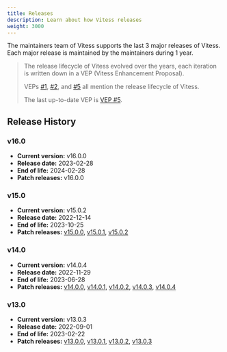 ```yaml
---
title: Releases
description: Learn about how Vitess releases
weight: 3000
---
```


The maintainers team of Vitess supports the last 3 major releases of Vitess.
Each major release is maintained by the maintainers during 1 year.

> The release lifecycle of Vitess evolved over the years, each iteration is written down in a VEP (Vitess Enhancement Proposal).
>
> VEPs [#1](https://github.com/vitessio/enhancements/blob/main/veps/vep-1.md), [#2](https://github.com/vitessio/enhancements/blob/main/veps/vep-2.md), and [#5](https://github.com/vitessio/enhancements/blob/main/veps/vep-5.md) all mention the release lifecycle of Vitess.
> 
> The last up-to-date VEP is [VEP #5](https://github.com/vitessio/enhancements/blob/main/veps/vep-5.md).

## Release History

### v16.0
- **Current version:** v16.0.0
- **Release date:** 2023-02-28
- **End of life:** 2024-02-28
- **Patch releases:** v16.0.0 

[//]: # (TODO: add a link to the v16.0.0 release above)

### v15.0
- **Current version:** v15.0.2
- **Release date:** 2022-12-14
- **End of life:** 2023-10-25
- **Patch releases:** [v15.0.0](https://github.com/vitessio/vitess/releases/tag/v15.0.0), [v15.0.1](https://github.com/vitessio/vitess/releases/tag/v15.0.1), [v15.0.2](https://github.com/vitessio/vitess/releases/tag/v15.0.2)

### v14.0
- **Current version:** v14.0.4
- **Release date:** 2022-11-29
- **End of life:** 2023-06-28
- **Patch releases:** [v14.0.0](https://github.com/vitessio/vitess/releases/tag/v14.0.0), [v14.0.1](https://github.com/vitessio/vitess/releases/tag/v14.0.1), [v14.0.2](https://github.com/vitessio/vitess/releases/tag/v14.0.2), [v14.0.3](https://github.com/vitessio/vitess/releases/tag/v14.0.3), [v14.0.4](https://github.com/vitessio/vitess/releases/tag/v14.0.4)

### v13.0
- **Current version:** v13.0.3
- **Release date:** 2022-09-01
- **End of life:** 2023-02-22
- **Patch releases:** [v13.0.0](https://github.com/vitessio/vitess/releases/tag/v13.0.0), [v13.0.1](https://github.com/vitessio/vitess/releases/tag/v13.0.1), [v13.0.2](https://github.com/vitessio/vitess/releases/tag/v13.0.2), [v13.0.3](https://github.com/vitessio/vitess/releases/tag/v13.0.3)


